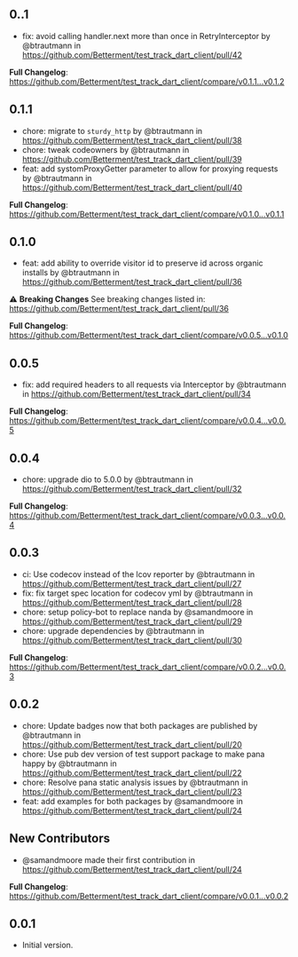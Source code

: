 ## 0..1
* fix: avoid calling handler.next more than once in RetryInterceptor by @btrautmann in https://github.com/Betterment/test_track_dart_client/pull/42


**Full Changelog**: https://github.com/Betterment/test_track_dart_client/compare/v0.1.1...v0.1.2

## 0.1.1
* chore: migrate to `sturdy_http` by @btrautmann in https://github.com/Betterment/test_track_dart_client/pull/38
* chore: tweak codeowners by @btrautmann in https://github.com/Betterment/test_track_dart_client/pull/39
* feat: add systomProxyGetter parameter to allow for proxying requests by @btrautmann in https://github.com/Betterment/test_track_dart_client/pull/40

**Full Changelog**: https://github.com/Betterment/test_track_dart_client/compare/v0.1.0...v0.1.1

## 0.1.0
* feat: add ability to override visitor id to preserve id across organic installs by @btrautmann in https://github.com/Betterment/test_track_dart_client/pull/36

:warning: **Breaking Changes**
See breaking changes listed in: https://github.com/Betterment/test_track_dart_client/pull/36

**Full Changelog**: https://github.com/Betterment/test_track_dart_client/compare/v0.0.5...v0.1.0

## 0.0.5
* fix: add required headers to all requests via Interceptor by @btrautmann in https://github.com/Betterment/test_track_dart_client/pull/34


**Full Changelog**: https://github.com/Betterment/test_track_dart_client/compare/v0.0.4...v0.0.5

## 0.0.4

* chore: upgrade dio to 5.0.0 by @btrautmann in https://github.com/Betterment/test_track_dart_client/pull/32


**Full Changelog**: https://github.com/Betterment/test_track_dart_client/compare/v0.0.3...v0.0.4

## 0.0.3

* ci: Use codecov instead of the lcov reporter by @btrautmann in https://github.com/Betterment/test_track_dart_client/pull/27
* fix: fix target spec location for codecov yml by @btrautmann in https://github.com/Betterment/test_track_dart_client/pull/28
* chore: setup policy-bot to replace nanda by @samandmoore in https://github.com/Betterment/test_track_dart_client/pull/29
* chore: upgrade dependencies by @btrautmann in https://github.com/Betterment/test_track_dart_client/pull/30


**Full Changelog**: https://github.com/Betterment/test_track_dart_client/compare/v0.0.2...v0.0.3

## 0.0.2

* chore: Update badges now that both packages are published by @btrautmann in https://github.com/Betterment/test_track_dart_client/pull/20
* chore: Use pub dev version of test support package to make pana happy by @btrautmann in https://github.com/Betterment/test_track_dart_client/pull/22
* chore: Resolve pana static analysis issues by @btrautmann in https://github.com/Betterment/test_track_dart_client/pull/23
* feat: add examples for both packages by @samandmoore in https://github.com/Betterment/test_track_dart_client/pull/24

## New Contributors
* @samandmoore made their first contribution in https://github.com/Betterment/test_track_dart_client/pull/24

**Full Changelog**: https://github.com/Betterment/test_track_dart_client/compare/v0.0.1...v0.0.2

## 0.0.1

- Initial version.
